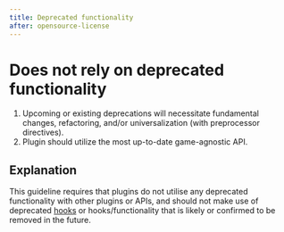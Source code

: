 ```yaml
---
title: Deprecated functionality
after: opensource-license
---
```


# Does not rely on deprecated functionality

1. Upcoming or existing deprecations will necessitate fundamental changes, refactoring, and/or universalization (with preprocessor directives).
2. Plugin should utilize the most up-to-date game-agnostic API.

## Explanation

This guideline requires that plugins do not utilise any deprecated functionality with other plugins or APIs, and should not make use of deprecated <a href="/glossary#hooks" class="glossary-term">hooks</a> or hooks/functionality that is likely or confirmed to be removed in the future.
